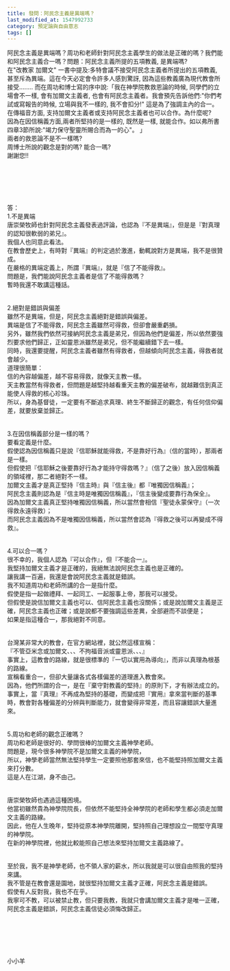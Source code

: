 ```yaml
---
title: 發問：阿民念主義是異端嗎？
last_modified_at: 1547992733
category: 預定論與自由意志
tags: []
---
```


<p>阿民念主義是異端嗎？周功和老師針對阿民念主義學生的做法是正確的嗎？我們能和阿民念主義合一嗎？<!--more-->問題：阿民念主義所提的五項教義, 是異端嗎?<br/> 在"改教家 加爾文" 一書中提及:多特會議不接受阿民念主義者所提出的五項教義,甚至斥為異端。這在今天必定會令許多人感到驚訝, 因為這些教義廣為現代教會所接受........ 而在周功和博士寫的序中說:「我在神學院教救恩論的時候, 同學們的立場會不一樣, 會有加爾文主義者, 也會有阿民念主義者。我會預先告訴他們:"你們考試或寫報告的時候, 立場與我不一樣的, 我不會扣分!" 這是為了強調主內的合一。 在傳福音方面, 支持加爾文主義者或支持阿民念主義者也可以合作。為什麼呢?<br/>因為在因信稱義方面,兩者所堅持的是一樣的, 既然是一樣, 就能合作。如以弗所書四章3節所說:"竭力保守聖靈所賜合而為一的心"。 」<br/> 兩者的救恩論不是不一樣嗎? <br/> 周博士所說的觀念是對的嗎?  能合一嗎?<br/> 謝謝您!!<br/><br/><br/><br/><br/><br/><br/>答：<br/>1.不是異端<br/>唐崇榮牧師也針對阿民念主義發表過評論，也認為『不是異端』，但是是『對真理的認知很軟弱的弟兄』。<br/>我個人也同意此看法。<br/>在教會歷史上，有時對『異端』的判定過於激進，動輒說對方是異端，我不是很贊成。<br/>在嚴格的異端定義上，所謂『異端』，就是『信了不能得救』。<br/>問題是，我們能說阿民念主義者是信了不能得救嗎？<br/>暫時我還不敢講這種話。<br/> <br/><br/>2.絕對是錯誤與偏差<br/>雖然不是異端，但是，阿民念主義絕對是錯誤與偏差。<br/>異端是信了不能得救，阿民念主義雖然可得救，但卻會嚴重虧損。<br/>另外，雖然我們依然可接納阿民念主義是弟兄，但因為他們是偏差，所以依然要強烈要求他們歸正，正如靈恩派雖然是弟兄，但不能繼續錯下去一樣。<br/>同時，我還要提醒，阿民念主義者雖然有得救者，但越傾向阿民念主義，得救者就會越少。<br/>道理很簡單：<br/>信的內容越偏差，越不容易得救，就像天主教一樣。<br/>天主教當然有得救者，但問題是越堅持越看重天主教的偏差破布，就越難信到真正能使人得救的核心珍珠。<br/>所以，身為基督徒，一定要有不斷追求真理、終生不斷歸正的觀念，有任何信仰偏差，就要放棄並歸正。<br/> <br/><br/>3.在因信稱義部分是一樣的嗎？<br/>要看定義是什麼。<br/>假使認為因信稱義只是說『信耶穌就能得救，不是靠好行為』（信的當時），那兩者是一樣。<br/>但假使把『信耶穌之後要靠好行為才能持守得救嗎？』（信了之後）放入因信稱義的領域裡，那二者絕對不一樣。<br/>加爾文主義才是真正堅持『信主時』與『信主後』都『唯獨因信稱義』；<br/>阿民念主義則認為是『信主時是唯獨因信稱義』，『信主後變成要靠行為保全』。<br/>因為加爾文主義真正堅持唯獨因信稱義，所以當然會相信『聖徒永蒙保守』（一次得救永遠得救）；<br/>而阿民念主義因為不是唯獨因信稱義，所以當然會認為『得救之後可以再變成不得救』。<br/> <br/><br/>4.可以合一嗎？<br/>很不幸的，我個人認為『可以合作』，但『不能合一』。<br/>我堅持加爾文主義才是正確的，我絕無法說阿民念主義也是正確的。<br/>讓我講一百遍，我還是會說阿民念主義就是錯誤。<br/>我不知道周功和老師所講的合一是指什麼。<br/>假使是指一起做禮拜、一起同工、一起服事上帝，那我可以接受。<br/>但假使是說信加爾文主義也可以、信阿民念主義也沒關係；或是說加爾文主義是正確，阿民念主義也正確；或是說都不要強調這些差異，全部避而不談便是；<br/>如果是指這種合一，那我絕對不同意。<br/><br/><br/>台灣某非常大的教會，在官方網站裡，就公然這樣宣稱：<br/>『不管亞米念或加爾文、、、不拘福音派或靈恩派、、、』<br/>事實上，這教會的路線，就是很標準的『一切以實用為導向』，而非以真理為根基的路線。<br/>宣稱看重合一，但卻大量讓各式各樣偏差的道理進入教會來。<br/>因為，他們所謂的合一，是在『棄守對教義的堅持』的原則下，才有辦法成立的。<br/>事實上，當『真理』不再成為堅持的基礎，而變成把『實用』拿來當判斷的基準時，教會對各種偏差的分辨與判斷能力，就會變得非常差，而且容讓錯誤大量進來。<br/> <br/><br/>5.周功和老師的觀念正確嗎？<br/>周功和老師是很好的、學問很棒的加爾文主義神學老師。<br/>問題是，現今很多神學院不是加爾文主義的神學院，<br/>所以，神學老師當然無法堅持學生一定要照他那套來信，也不能堅持照加爾文主義來打分數。<br/>這是人在江湖，身不由己。<br/> <br/><br/>唐崇榮牧師也遇過這種困境。<br/>他當初雖然貴為神學院院長，但依然不能堅持全神學院的老師和學生都必須走加爾文主義的路線。<br/>因此，他在人生晚年，堅持從原本神學院離開，堅持照自己理想設立一間堅守真理的神學院。<br/>在新的神學院裡，他就比較能照自己想法來堅持加爾文主義路線了。<br/> <br/><br/>至於我，我不是神學老師，也不領人家的薪水，所以我就是可以很自由照我的堅持來講。<br/>我不管是在教會還是園地，就很堅持加爾文主義才正確，阿民念主義是錯誤。<br/>假使有人反對我，我也不在乎。<br/>我寧可不教，可以被禁止教，但只要我教，我就只會講加爾文主義才是唯一正確，阿民念主義是錯誤，阿民念主義信徒必須悔改歸正。<br/> <br/><br/><br/><br/><br/><br/>小小羊<br/>
</p>